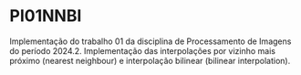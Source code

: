 # PI01NNBI
Implementação do trabalho 01 da disciplina de Processamento de Imagens do período 2024.2. Implementação das interpolações por vizinho mais próximo (nearest neighbour) e interpolação bilinear (bilinear interpolation).
